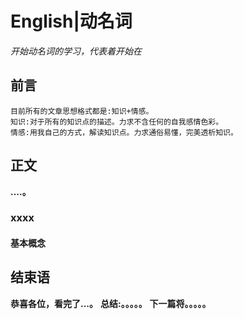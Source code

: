 # English|动名词
*开始动名词的学习，代表着开始在*

## 前言
    目前所有的文章思想格式都是:知识+情感。
    知识:对于所有的知识点的描述。力求不含任何的自我感情色彩。
    情感:用我自己的方式，解读知识点。力求通俗易懂，完美透析知识。

## 正文
**....。**

### xxxx
#### 基本概念



## 结束语
 **恭喜各位，看完了...。**
**总结:。。。。。**
**下一篇将。。。。。**








